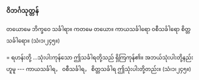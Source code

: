 ### ဝိဘင်္ဂသုတ္တန်

တယောမေ ဘိက္ခဝေ သင်္ခါရာ။ ကတမေ တယော။ ကာယသင်္ခါရော ၀စီသင်္ခါရော စိတ္တသင်္ခါရော။
<r>(သံ၊၁၊၂၄၅။)</r>

= ရဟန်းတို့ ...သုံးပါးကုန်သော ဤသင်္ခါရတို့သည် ရှိကြကုန်၏။ အဘယ်သုံးပါးတို့နည်းဟူမူ ---
ကာယသင်္ခါရ， ၀စီသင်္ခါရ， စိတ္တသင်္ခါရ ဤသုံးပါးတို့တည်း။ (သံ၊၁၊၂၄၅။)
